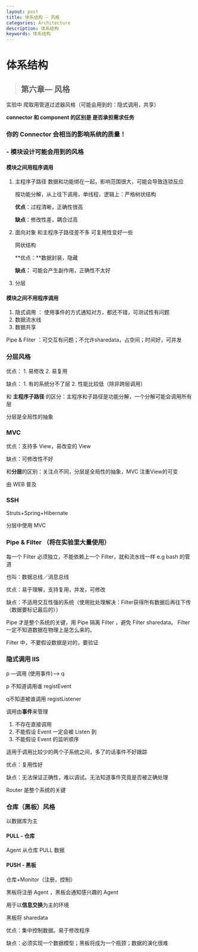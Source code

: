 ```yaml
---
layout: post
title: 体系结构 — 风格
categories: Architecture
description: 体系结构
keywords: 体系结构
---
```


# 体系结构

> ## 第六章— 风格

实验中 爬取用管道过滤器风格（可能会用到的：隐式调用，共享）

**connector 和 component 的区别是 是否承担需求任务**

### 你的 Connector 会相当的影响系统的质量！



### - 模块设计可能会用到的风格

#### 模块之间用程序调用

1. 主程序子路径  数据和功能绑在一起，影响范围很大，可能会导致连锁反应

   按功能分解，从上往下调用，单线程，逻辑上：严格树状结构

   **优点**：过程清晰，正确性很高

   **缺点**：修改性差，耦合过高

2. 面向对象   和主程序子路径差不多 可复用性变好一些

   网状结构

   **优点：**数据封装，隐藏

   **缺点：** 可能会产生副作用，正确性不太好

3. 分层



#### 模块之间不用程序调用

1. 隐式调用 ： 使用事件的方式通知对方，都还不错，可测试性有问题
2. 数据流水线
3. 数据共享


Pipe & Fliter  ：可交互有问题；不允许sharedata，占空间；时间好，可并发



### 分层风格

优点： 1. 易修改 2. 易复用

缺点： 1. 有的系统分不了层  2. 性能比较低（除非跨层调用）

和 **主程序子路径** 的区分：主程序和子路径是功能分解，一个分解可能会调用所有层

分层是全局性的抽象



### MVC

优点：支持多 View，易改变的 View

缺点：可修改性不好

和**分层**的区别：关注点不同，分层是全局性的抽象，MVC 注重View的可变

由 WEB 普及



### SSH

Struts+Spring+Hibernate

分层中使用 MVC



### Pipe & Filter （将在实验里大量使用）

每一个 Filter 必须独立，不能依赖上一个 Filter，就和流水线一样   e.g bash 的管道

 也叫：数据总线／消息总线

优点：易于理解，支持复用，并发，可修改

缺点：不适用交互性强的系统（使用批处理解决：Filter获得所有数据后再往下传（数据要标记最后的））

Pipe 才是整个系统的关键，用 Pipe 隔离 Filter ，避免 Filter sharedata。 Filter 一定不知道数据在物理上是怎么来的。

Filter 中，不要假设数据是对的，要验证



### 隐式调用  IIS

p —调用 (使用事件)—> q

p 不知道调用谁  registEvent

q不知道被谁调用 registListener

调用由**事件**来管理

1. 不存在直接调用
2. 不能假设 Event 一定会被 Listen 到
3. 不能假设 Event 的监听顺序

适用于调用比较少的两个子系统之间，多了的话事件不好跟踪

优点：复用性好

缺点：无法保证正确性，难以调试。无法知道事件究竟是否被正确处理

Router 是整个系统的关键



### 仓库（黑板）风格

以数据库为主

#### PULL - 仓库

Agent 从仓库 PULL 数据

#### PUSH - 黑板

仓库+Monitor（注册，控制）

黑板将注册 Agent ，黑板会通知感兴趣的 Agent

用于以**信息交换**为主的环境

黑板将 sharedata

优点：集中控制数据。易于修改程序

缺点：必须实现一个数据模型；黑板将成为一个瓶颈；数据的演化很难









